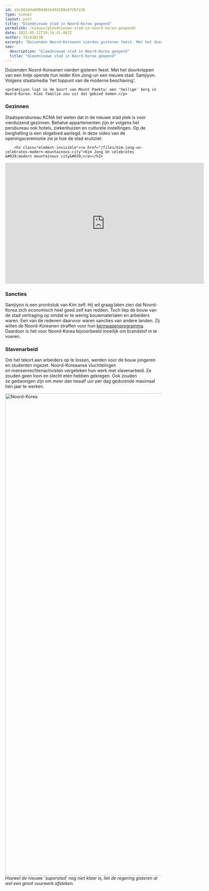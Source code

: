 ```yaml
---
id: a3c0d2dda6084481b404288a972bfa3b
type: nieuws
layout: post
title: "Gloednieuwe stad in Noord-Korea geopend"
permalink: /nieuws/gloednieuwe-stad-in-noord-korea-geopend/
date: 2022-05-11T19:16:41.067Z
author: 7biA1WiYB
excerpt: "Duizenden Noord-Koreanen vierden gisteren feest. Met het doorknippen van een lintje opende hun leider Kim Jong-un een nieuwe stad: Samjiyon. Volgens staatsmedia 'het toppunt van de moderne beschaving'.  "
seo:
  description: "Gloednieuwe stad in Noord-Korea geopend"
  title: "Gloednieuwe stad in Noord-Korea geopend"
---
```

Duizenden Noord-Koreanen vierden gisteren feest. Met het doorknippen van een lintje opende hun leider Kim Jong-un een nieuwe stad: Samjiyon. Volgens staatsmedia 'het toppunt van de moderne beschaving'.  

    <p>Samjiyon ligt in de buurt van Mount Paektu: een 'heilige' berg in Noord-Korea. Kims familie zou uit dat gebied komen.</p>
<h3>Gezinnen</h3>
<p>Staatspersbureau KCNA liet weten dat in de nieuwe stad plek is voor vierduizend gezinnen. Behalve appartementen zijn er volgens het persbureau ook hotels, ziekenhuizen en culturele instellingen. Op de berghelling is een skigebied aanlegd. In deze video van de openingsceremonie zie je hoe de stad eruitziet: <div class="media media-element-container media-default"><div id="file-539091" class="file file-video file-video-youtube">

        <h2 class="element-invisible"><a href="/files/kim-jong-un-celebrates-modern-mountainous-city">Kim Jong Un celebrates &#039;modern mountainous city&#039;</a></h2>
    
  
  <div class="content">
    <div class="media-youtube-video media-element file-default media-youtube-1">
  <iframe class="media-youtube-player" width="640" height="390" title="Kim Jong Un celebrates &#039;modern mountainous city&#039;" src="https://www.youtube.com/embed/P_0FFb9ZrHw?wmode=opaque&controls=" name="Kim Jong Un celebrates &#039;modern mountainous city&#039;" frameborder="0" allowfullscreen="">Video van Kim Jong Un celebrates &amp;#039;modern mountainous city&amp;#039;</iframe>
</div>
  </div>

  
</div>
</div>
<h3>Sancties</h3>
<p>Samjiyon is een pronkstuk van Kim zelf. Hij wil graag laten zien dat Noord-Korea zich economisch heel goed zelf kan redden. Toch liep de bouw van de stad vertraging op omdat er te weinig bouwmaterialen en arbeiders waren. Een van de redenen daarvoor waren sancties van andere landen. Zij willen de Noord-Koreanen straffen voor hun <a href="https://7dagen.netlify.app/nieuws/noord-korea-vuurt-weer-raketten-af" target="_blank">kernwapenprogramma</a>. Daardoor is het voor Noord-Korea bijvoorbeeld moeilijk om brandstof in te voeren.</p>
<h3>Slavenarbeid</h3>
<p>Om het tekort aan arbeiders op te lossen, werden voor de bouw jongeren en studenten ingezet. Noord-Koreaanse vluchtelingen en mensenrechtenactivisten vergeleken hun werk met slavenarbeid. Ze zouden geen loon en slecht eten hebben gekregen. Ook zouden ze gedwongen zijn om meer dan twaalf uur per dag gedurende maximaal tien jaar te werken.</p>
<p><div class="media media-element-container media-default"><div id="file-539085" class="file file-image file-image-jpeg">

        
  
  <div class="content">
    <img alt="Noord-Korea" title="Foto: EPA" height="1554" width="2362" class="media-element file-default" data-delta="1" src="https://7dagen.netlify.app/sites/default/files/ANP-402660449.jpg">  </div>

  
</div>
</div><em>Hoewel de nieuwe 'superstad' nog niet klaar is, liet de regering gisteren al wel een groot vuurwerk afsteken.</em>  
